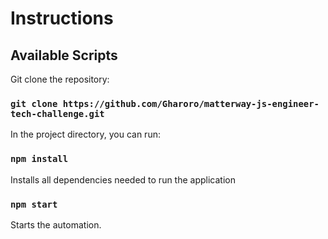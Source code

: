 # Instructions

## Available Scripts

Git clone the repository:

### `git clone https://github.com/Gharoro/matterway-js-engineer-tech-challenge.git`

In the project directory, you can run:

### `npm install`

Installs all dependencies needed to run the application


### `npm start`

Starts the automation.

